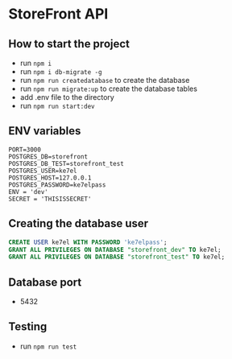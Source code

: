 # StoreFront API

## How to start the project

- run `npm i`
- run `npm i db-migrate -g`
- run `npm run createdatabase` to create the database
- run `npm run migrate:up` to create the database tables
- add .env file to the directory
- run `npm run start:dev`

## ENV variables

```env
PORT=3000
POSTGRES_DB=storefront
POSTGRES_DB_TEST=storefront_test
POSTGRES_USER=ke7el
POSTGRES_HOST=127.0.0.1
POSTGRES_PASSWORD=ke7elpass
ENV = 'dev'
SECRET = 'THISISSECRET'
```

## Creating the database user

```sql
CREATE USER ke7el WITH PASSWORD 'ke7elpass';
GRANT ALL PRIVILEGES ON DATABASE "storefront_dev" TO ke7el;
GRANT ALL PRIVILEGES ON DATABASE "storefront_test" TO ke7el;
```

## Database port

- 5432

## Testing

- run `npm run test`
